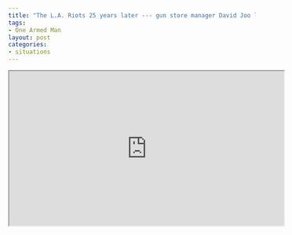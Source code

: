 ```yaml
---
title: "The L.A. Riots 25 years later --- gun store manager David Joo looks back"
tags:
- One Armed Man
layout: post
categories:
- situations
---
```


<iframe width="560" height="315" src="https://www.youtube.com/embed/OCYT9Hew9ZU" title="L.A. Burning: The Riots 25 Years Later - Gun Store Manager David Joo Looks Back | A&E"></iframe>